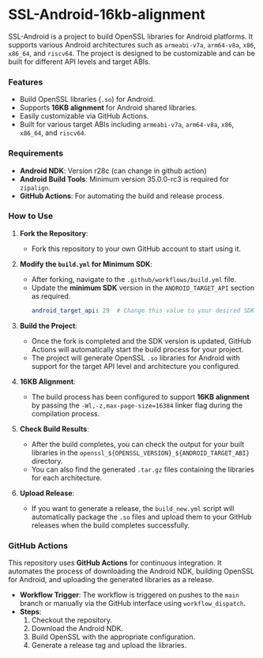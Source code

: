 # SSL-Android-16kb-alignment

SSL-Android is a project to build OpenSSL libraries for Android platforms. It supports various Android architectures such as `armeabi-v7a`, `arm64-v8a`, `x86`, `x86_64`, and `riscv64`. The project is designed to be customizable and can be built for different API levels and target ABIs.

### Features
- Build OpenSSL libraries (`.so`) for Android.
- Supports **16KB alignment** for Android shared libraries.
- Easily customizable via GitHub Actions.
- Built for various target ABIs including `armeabi-v7a`, `arm64-v8a`, `x86`, `x86_64`, and `riscv64`.

### Requirements
- **Android NDK**: Version r28c (can change in github action)
- **Android Build Tools**: Minimum version 35.0.0-rc3 is required for `zipalign`.
- **GitHub Actions**: For automating the build and release process.

### How to Use

1. **Fork the Repository**:
   - Fork this repository to your own GitHub account to start using it.

2. **Modify the `build.yml` for Minimum SDK**:
   - After forking, navigate to the `.github/workflows/build.yml` file.
   - Update the **minimum SDK** version in the `ANDROID_TARGET_API` section as required.
     ```yaml
     android_target_api: 29  # Change this value to your desired SDK version
     ```

3. **Build the Project**:
   - Once the fork is completed and the SDK version is updated, GitHub Actions will automatically start the build process for your project.
   - The project will generate OpenSSL `.so` libraries for Android with support for the target API level and architecture you configured.

4. **16KB Alignment**:
   - The build process has been configured to support **16KB alignment** by passing the `-Wl,-z,max-page-size=16384` linker flag during the compilation process.

5. **Check Build Results**:
   - After the build completes, you can check the output for your built libraries in the `openssl_${OPENSSL_VERSION}_${ANDROID_TARGET_ABI}` directory.
   - You can also find the generated `.tar.gz` files containing the libraries for each architecture.

6. **Upload Release**:
   - If you want to generate a release, the `build_new.yml` script will automatically package the `.so` files and upload them to your GitHub releases when the build completes successfully.

### GitHub Actions

This repository uses **GitHub Actions** for continuous integration. It automates the process of downloading the Android NDK, building OpenSSL for Android, and uploading the generated libraries as a release.

- **Workflow Trigger**: The workflow is triggered on pushes to the `main` branch or manually via the GitHub interface using `workflow_dispatch`.
- **Steps**: 
  1. Checkout the repository.
  2. Download the Android NDK.
  3. Build OpenSSL with the appropriate configuration.
  4. Generate a release tag and upload the libraries.

